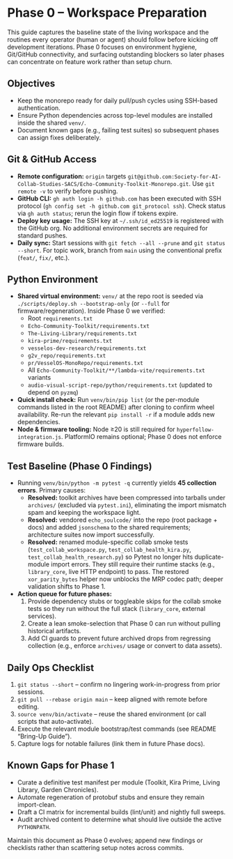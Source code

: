 # Phase 0 – Workspace Preparation

This guide captures the baseline state of the living workspace and the routines every operator (human or agent) should follow before kicking off development iterations. Phase 0 focuses on environment hygiene, Git/GitHub connectivity, and surfacing outstanding blockers so later phases can concentrate on feature work rather than setup churn.

## Objectives
- Keep the monorepo ready for daily pull/push cycles using SSH-based authentication.
- Ensure Python dependencies across top-level modules are installed inside the shared `venv/`.
- Document known gaps (e.g., failing test suites) so subsequent phases can assign fixes deliberately.

## Git & GitHub Access
- **Remote configuration:** `origin` targets `git@github.com:Society-for-AI-Collab-Studies-SACS/Echo-Community-Toolkit-Monorepo.git`. Use `git remote -v` to verify before pushing.
- **GitHub CLI:** `gh auth login -h github.com` has been executed with SSH protocol (`gh config set -h github.com git_protocol ssh`). Check status via `gh auth status`; rerun the login flow if tokens expire.
- **Deploy key usage:** The SSH key at `~/.ssh/id_ed25519` is registered with the GitHub org. No additional environment secrets are required for standard pushes.
- **Daily sync:** Start sessions with `git fetch --all --prune` and `git status --short`. For topic work, branch from `main` using the conventional prefix (`feat/`, `fix/`, etc.).

## Python Environment
- **Shared virtual environment:** `venv/` at the repo root is seeded via `./scripts/deploy.sh --bootstrap-only` (or `--full` for firmware/regeneration). Inside Phase 0 we verified:
  - Root `requirements.txt`
  - `Echo-Community-Toolkit/requirements.txt`
  - `The-Living-Library/requirements.txt`
  - `kira-prime/requirements.txt`
  - `vesselos-dev-research/requirements.txt`
  - `g2v_repo/requirements.txt`
  - `pr/VesselOS-MonoRepo/requirements.txt`
  - All `Echo-Community-Toolkit/**/lambda-vite/requirements.txt` variants
  - `audio-visual-script-repo/python/requirements.txt` (updated to depend on `pyzmq`)
- **Quick install check:** Run `venv/bin/pip list` (or the per-module commands listed in the root README) after cloning to confirm wheel availability. Re-run the relevant `pip install -r` if a module adds new dependencies.
- **Node & firmware tooling:** Node ≥20 is still required for `hyperfollow-integration.js`. PlatformIO remains optional; Phase 0 does not enforce firmware builds.

## Test Baseline (Phase 0 Findings)
- Running `venv/bin/python -m pytest -q` currently yields **45 collection errors**. Primary causes:
  - **Resolved:** toolkit archives have been compressed into tarballs under `archives/` (excluded via `pytest.ini`), eliminating the import mismatch spam and keeping the workspace light.
  - **Resolved:** vendored `echo_soulcode/` into the repo (root package + docs) and added `jsonschema` to the shared requirements; architecture suites now import successfully.
  - **Resolved:** renamed module-specific collab smoke tests (`test_collab_workspace.py`, `test_collab_health_kira.py`, `test_collab_health_research.py`) so Pytest no longer hits duplicate-module import errors. They still require their runtime stacks (e.g., `library_core`, live HTTP endpoint) to pass. The restored `xor_parity_bytes` helper now unblocks the MRP codec path; deeper validation shifts to Phase 1.
- **Action queue for future phases:**
  1. Provide dependency stubs or toggleable skips for the collab smoke tests so they run without the full stack (`library_core`, external services).
  2. Create a lean smoke-selection that Phase 0 can run without pulling historical artifacts.
  3. Add CI guards to prevent future archived drops from regressing collection (e.g., enforce `archives/` usage or convert to data assets).

## Daily Ops Checklist
1. `git status --short` – confirm no lingering work-in-progress from prior sessions.
2. `git pull --rebase origin main` – keep aligned with remote before editing.
3. `source venv/bin/activate` – reuse the shared environment (or call scripts that auto-activate).
4. Execute the relevant module bootstrap/test commands (see README “Bring-Up Guide”).
5. Capture logs for notable failures (link them in future Phase docs).

## Known Gaps for Phase 1
- Curate a definitive test manifest per module (Toolkit, Kira Prime, Living Library, Garden Chronicles).
- Automate regeneration of protobuf stubs and ensure they remain import-clean.
- Draft a CI matrix for incremental builds (lint/unit) and nightly full sweeps.
- Audit archived content to determine what should live outside the active `PYTHONPATH`.

Maintain this document as Phase 0 evolves; append new findings or checklists rather than scattering setup notes across commits.
